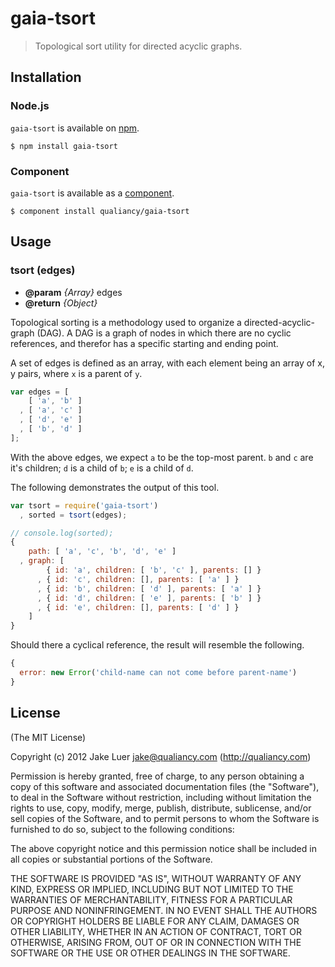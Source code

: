 # gaia-tsort

> Topological sort utility for directed acyclic graphs.

## Installation

### Node.js

`gaia-tsort` is available on [npm](http://npmjs.org).

    $ npm install gaia-tsort

### Component

`gaia-tsort` is available as a [component](https://github.com/component/component).

    $ component install qualiancy/gaia-tsort

## Usage

### tsort (edges)

* **@param** _{Array}_ edges 
* **@return** _{Object}_  

Topological sorting is a methodology used to organize a
directed-acyclic-graph (DAG). A DAG is a graph of nodes in
which there are no cyclic references, and therefor has
a specific starting and ending point.

A set of edges is defined as an array, with each element being
an array of x, y pairs, where `x` is a parent of `y`.

```js
var edges = [
    [ 'a', 'b' ]
  , [ 'a', 'c' ]
  , [ 'd', 'e' ]
  , [ 'b', 'd' ]
];
```

With the above edges, we expect `a` to be the top-most parent.
`b` and `c` are it's children; `d` is a child of `b`; `e` is a
child of `d`.

The following demonstrates the output of this tool.

```js
var tsort = require('gaia-tsort')
  , sorted = tsort(edges);

// console.log(sorted);
{
    path: [ 'a', 'c', 'b', 'd', 'e' ]
  , graph: [
        { id: 'a', children: [ 'b', 'c' ], parents: [] }
      , { id: 'c', children: [], parents: [ 'a' ] }
      , { id: 'b', children: [ 'd' ], parents: [ 'a' ] }
      , { id: 'd', children: [ 'e' ], parents: [ 'b' ] }
      , { id: 'e', children: [], parents: [ 'd' ] }
    ]
}
```

Should there a cyclical reference, the result will resemble the following.

```js
{
  error: new Error('child-name can not come before parent-name')
}
```



## License

(The MIT License)

Copyright (c) 2012 Jake Luer <jake@qualiancy.com> (http://qualiancy.com)

Permission is hereby granted, free of charge, to any person obtaining a copy
of this software and associated documentation files (the "Software"), to deal
in the Software without restriction, including without limitation the rights
to use, copy, modify, merge, publish, distribute, sublicense, and/or sell
copies of the Software, and to permit persons to whom the Software is
furnished to do so, subject to the following conditions:

The above copyright notice and this permission notice shall be included in
all copies or substantial portions of the Software.

THE SOFTWARE IS PROVIDED "AS IS", WITHOUT WARRANTY OF ANY KIND, EXPRESS OR
IMPLIED, INCLUDING BUT NOT LIMITED TO THE WARRANTIES OF MERCHANTABILITY,
FITNESS FOR A PARTICULAR PURPOSE AND NONINFRINGEMENT. IN NO EVENT SHALL THE
AUTHORS OR COPYRIGHT HOLDERS BE LIABLE FOR ANY CLAIM, DAMAGES OR OTHER
LIABILITY, WHETHER IN AN ACTION OF CONTRACT, TORT OR OTHERWISE, ARISING FROM,
OUT OF OR IN CONNECTION WITH THE SOFTWARE OR THE USE OR OTHER DEALINGS IN
THE SOFTWARE.

